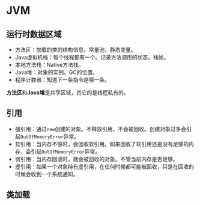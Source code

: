 # JVM

## 运行时数据区域

* 方法区：加载的类的结构信息，常量池，静态变量。
* Java虚拟机栈：每个线程都有一个。记录方法调用的状态。栈帧。
* 本地方法栈：Native方法栈。
* Java堆：对象的实例。GC的位置。
* 程序计数器：知道下一条指令是哪一条。

**方法区**和**Java堆**是共享区域，其它的是线程私有的。



## 引用

* 强引用：通过`new`创建的对象。不释放引用，不会被回收。创建对象过多会引起`OutOfMemoryError`异常。
* 软引用：当内存不够时，会回收软引用。如果回收了软引用还是没有足够的内存，会引起`OutOfMemoryError`异常。
* 弱引用：当内存回收时，就会被回收的对象。不管当前内存是否足够。
* 虚引用：如果一个对象持有虚引用，在任何时候都可能被回收，只是在回收的时候会收到一个系统通知。



## 类加载

